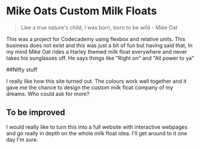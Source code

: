 # Mike Oats Custom Milk Floats

> Like a true nature's child, I was born, born to be wild - Mike Oat

This was a project for Codecademy using flexbox and relative units. This business does not exist and this was just a bit of fun but having said that, In my mind Mike Oat rides a Harley themed milk float everywhere and never takes his sunglasses off. He says things like "Right on" and "All power to ya"

##Nifty stuff

I really like how this site turned out. The colours work well together and it gave me the chance to design the custom milk float company of my dreams. Who could ask for more?

## To be improved

I would really like to turn this into a full website with interactive webpages and go really in depth on the whole milk float idea. I'll get around to it one day I'm sure.
